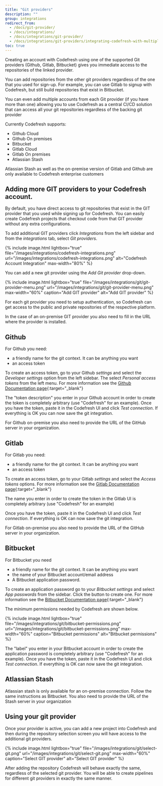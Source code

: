 ```yaml
---
title: "Git providers"
description: ""
group: integrations
redirect_from:
  - /docs/git-provider/
  - /docs/integrations/
  - /docs/integrations/git-provider/
  - /docs/integrations/git-providers/integrating-codefresh-with-multiple-git-providers/
toc: true
---
```

Creating an account with Codefresh using one of the supported Git providers (Github, Gitlab, Bitbucket) gives you immediate access to the repositories of the linked provider.

You can add repositories from the other git providers regardless of the one that you used for sign-up. For example, you can use Gitlab to signup with Codefresh, but still build repositories that exist in Bitbucket.

You can even add multiple accounts from each Git provider (if you have more than one) allowing you to use Codefresh as a central CI/CD solution that can access all your git repositories regardless of the backing git provider

Currently Codefresh supports:

* Github Cloud
* Github On premises
* Bitbucket
* Gitlab Cloud
* Gitlab On premises
* Atlassian Stash

Atlassian Stash as well as the on-premise version of Gitlab and Github are only available to Codefresh enterprise customers


## Adding more GIT providers to your Codefresh account.

By default, you have direct access to git repositories that exist in the GIT provider that you used while signing up for Codefresh. You can easily create Codefresh projects that checkout code from that GIT provider without any extra configurations.

To add additional GIT providers click *Integrations* from the left sidebar and from the *integrations* tab, select *Git providers*.

{% include image.html lightbox="true" file="/images/integrations/codefresh-integrations.png" url="/images/integrations/codefresh-integrations.png" alt="Codefresh Account Integration" max-width="80%" %}

You can add a new git provider using the *Add Git provider* drop-down.

{% include image.html 
lightbox="true" 
file="/images/integrations/git/git-provider-menu.png" 
url="/images/integrations/git/git-provider-menu.png"
max-width="60%"
caption="Add GIT provider"
alt="Add GIT provider"
%}



For each git provider you need to setup authentication, so Codefresh can get access to the public and private repositories of the respective platform. 

In the case of an on-premise GIT provider you also need to fill in the URL where the provider is installed.


## Github

For Github you need:

* a friendly name for the git context. It can be anything you want
* an access token


To create an access token, go to your Github *settings* and select the *Developer settings* option from the left
sidebar. The select *Personal access tokens* from the left menu.
For more information see the [Github Documentation page](https://help.github.com/articles/creating-a-personal-access-token-for-the-command-line/){:target="_blank"}

The "token description" you enter in your Github account in order to create the token is completely arbitrary (use "Codefresh" for an example). Once you have the token, paste it in the Codefresh UI and click *Test connection*. If everything is OK you can
now save the git integration.

For Github on-premise you also need to provide the URL of the GitHub server in your organization.

## Gitlab

For Gitlab you need:

* a friendly name for the git context. It can be anything you want
* an access token


To create an access token, go to your Gitlab *settings* and select the *Access tokens* options.
For more information see the [Gitlab Documentation page](https://docs.gitlab.com/ee/user/profile/personal_access_tokens.html){:target="_blank"}

The name you enter in order to create the token in the Gitlab UI is completely arbitrary (use "Codefresh" for an example)

Once you have the token, paste it in the Codefresh UI and click *Test connection*. If everything is OK can
now save the git integration.

For Gitlab on-premise you also need to provide the URL of the GitHub server in your organization.

## Bitbucket

For Bitbucket you need

* a friendly name for the git context. It can be anything you want
* the name of your Bitbucket account/email address
* A Bitbucket application password.

To create an application password go to your *Bitbucket settings* and select *App passwords* from the sidebar.
Click the button to create one. For more information see the [Bitbucket Documentation page](https://confluence.atlassian.com/bitbucket/app-passwords-828781300.html){:target="_blank"}

The minimum permissions needed by Codefresh are shown below.

{% include image.html 
lightbox="true" 
file="/images/integrations/git/bitbucket-permissions.png" 
url="/images/integrations/git/bitbucket-permissions.png"
max-width="60%"
caption="Bitbucket permissions"
alt="Bitbucket permissions"
%}

The "label" you enter in your Bitbucket account in order to create the application password is completely arbitrary (use "Codefresh" for an example). Once you have the token, paste it in the Codefresh UI and click *Test connection*. If everything is OK can
now save the git integration.

## Atlassian Stash 

Atlassian stash is only available for an on-premise connection. Follow the same instructions as Bitbucket.
You also need to provide the URL of the Stash server in your organization 


## Using your git provider

Once your provider is active, you can add a new project into Codefresh and then during the repository selection
screen you will have access to the additional git providers.

{% include image.html 
lightbox="true" 
file="/images/integrations/git/select-git.png" 
url="/images/integrations/git/select-git.png"
max-width="60%"
caption="Select GIT provider"
alt="Select GIT provider"
%}


After adding the repository Codefresh will behave exactly the same, regardless of the selected git provider.
You will be able to create pipelines for different git providers in exactly the same manner.



